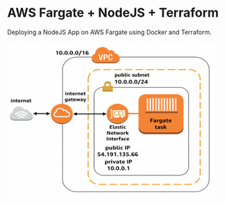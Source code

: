 # AWS Fargate + NodeJS + Terraform

Deploying a NodeJS App on AWS Fargate using Docker and Terraform.

<img src="architecture.png" width="480" height="360">
